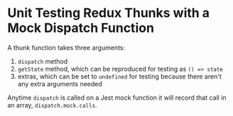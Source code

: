 # Unit Testing Redux Thunks with a Mock Dispatch Function

<TimeStamp start="1:20" end="1:40">

A thunk function takes three arguments:

1. `dispatch` method
2. `getState` method, which can be reproduced for testing as `() => state`
3. extras, which can be set to `undefined` for testing because there aren't any extra arguments needed

</TimeStamp>

<TimeStamp start="1:45" end="2:10">

Anytime `dispatch` is called on a Jest mock function it will record that call in an array, `dispatch.mock.calls`.

</TimeStamp>
